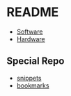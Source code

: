 
# README

- [Software](/Software/Software.md)<!-- [[Software]] -->
- [Hardware](hardware.md)<!-- [[Hardware]] -->

## Special Repo

- [snippets](https://github.com/z54/awesome-snippets/blob/main/README.md)
- [bookmarks](https://github.com/z54/awesome-bookmarks/blob/main/README.md)
